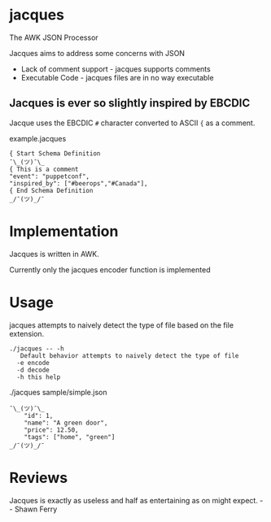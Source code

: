 # jacques
The AWK JSON Processor

Jacques aims to address some concerns with JSON
* Lack of comment support - jacques supports comments
* Executable Code - jacques files are in no way executable

## Jacques is ever so slightly inspired by EBCDIC

Jacque uses the EBCDIC `#` character converted to ASCII `{` as a comment.

example.jacques
```
{ Start Schema Definition
¯\_(ツ)¯\_
{ This is a comment
"event": "puppetconf",
"inspired_by": ["#beerops","#Canada"],
{ End Schema Definition
_/¯(ツ)_/¯
```

# Implementation
Jacques is written in AWK.

Currently only the jacques encoder function is implemented

# Usage
jacques attempts to naively detect the type of file based on the file extension.

```
./jacques -- -h
   Default behavior attempts to naively detect the type of file
  -e encode
  -d decode
  -h this help
```


./jacques sample/simple.json
```
¯\_(ツ)¯\_
    "id": 1,
    "name": "A green door",
    "price": 12.50,
    "tags": ["home", "green"]
_/¯(ツ)_/¯
```

# Reviews

Jacques is exactly as useless and half as entertaining as on might expect. -- Shawn Ferry
